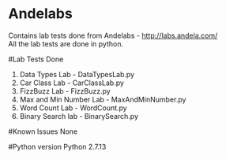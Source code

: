 # Andelabs
Contains lab tests done from Andelabs - http://labs.andela.com/  
All the lab tests are done in python.

#Lab Tests Done
1. Data Types Lab - DataTypesLab.py
2. Car Class Lab - CarClassLab.py
3. FizzBuzz Lab - FizzBuzz.py
4. Max and Min Number Lab - MaxAndMinNumber.py
5. Word Count Lab - WordCount.py
6. Binary Search lab - BinarySearch.py

#Known Issues
None

#Python version
Python 2.7.13